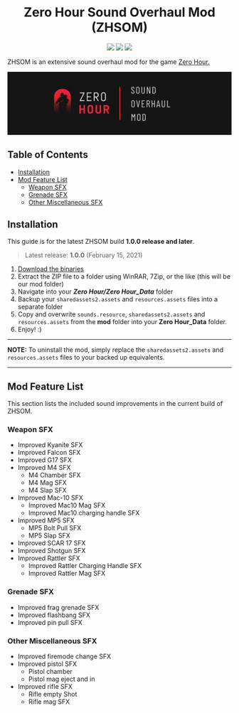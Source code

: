 <h1 align="center">Zero Hour Sound Overhaul Mod (ZHSOM) </h1>
<p align="center">
  <img src="https://img.shields.io/badge/MAINTAINED-YES-green?style=for-the-badge">
  <img src="https://img.shields.io/badge/LICENSE-MIT-blue?style=for-the-badge">
  <img src="https://img.shields.io/github/issues/VaughnValle/zhsom?style=for-the-badge">
   
  ZHSOM is an extensive sound overhaul mod for the game [Zero Hour.](https://store.steampowered.com/app/1359090/Zero_Hour)
</p>

[![ZHSOM](https://raw.githubusercontent.com/VaughnValle/demo/master/zhsom_header.png "ZHSOM Header")](https://store.steampowered.com/app/1359090/Zero_Hour)

## Table of Contents 
- [Installation](#installation)
- [Mod Feature List](#mod-feature-list)
  - [Weapon SFX](#weapon-sfx)
  - [Grenade SFX](#grenade-sfx)
  - [Other Miscellaneous SFX](#other-miscellaneous-sfx)

## Installation

This guide is for the latest ZHSOM build **1.0.0 release and later**.

> Latest release: **1.0.0** (February 15, 2021)

1. [Download the binaries](https://github.com/VaughnValle/zhsom/releases/download/1.0.0/v1.0.0.zip)
2. Extract the ZIP file to a folder using WinRAR, 7Zip, or the like (this will be our mod folder)
3. Navigate into your ***Zero Hour/Zero Hour_Data*** folder
4. Backup your `sharedassets2.assets` and `resources.assets` files into a separate folder
5. Copy and overwrite `sounds.resource`, `sharedassets2.assets` and `resources.assets` from the **mod** folder into your **Zero Hour_Data** folder.
6. Enjoy! :)

---
**NOTE:** To uninstall the mod, simply replace the `sharedassets2.assets` and `resources.assets` files to your backed up equivalents.

---

## Mod Feature List

This section lists the included sound improvements in the current build of ZHSOM.

### Weapon SFX

- Improved Kyanite SFX
- Improved Falcon SFX
- Improved G17 SFX
- Improved M4 SFX
  - M4 Chamber SFX
  - M4 Mag SFX
  - M4 Slap SFX
- Improved Mac-10 SFX
  - Improved Mac10 Mag SFX
  - Improved Mac10 charging handle SFX
- Improved MP5 SFX
  - MP5 Bolt Pull SFX
  - MP5 Slap SFX
- Improved SCAR 17 SFX
- Improved Shotgun SFX
- Improved Rattler SFX
  - Improved Rattler Charging Handle SFX
  - Improved Rattler Mag SFX

### Grenade SFX
- Improved frag grenade SFX
- Improved flashbang SFX
- Improved pin pull SFX

### Other Miscellaneous SFX
- Improved firemode change SFX
- Improved pistol SFX
  - Pistol chamber
  - Pistol mag eject and in
- Improved rifle SFX
  - Rifle empty Shot
  - Rifle mag SFX


